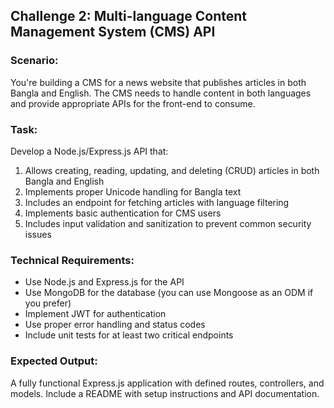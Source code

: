 ## Challenge 2: Multi-language Content Management System (CMS) API

### Scenario:
You're building a CMS for a news website that publishes articles in both Bangla and English. The CMS needs to handle content in both languages and provide appropriate APIs for the front-end to consume.

### Task:
Develop a Node.js/Express.js API that:
1. Allows creating, reading, updating, and deleting (CRUD) articles in both Bangla and English
2. Implements proper Unicode handling for Bangla text
3. Includes an endpoint for fetching articles with language filtering
4. Implements basic authentication for CMS users
5. Includes input validation and sanitization to prevent common security issues

### Technical Requirements:
- Use Node.js and Express.js for the API
- Use MongoDB for the database (you can use Mongoose as an ODM if you prefer)
- Implement JWT for authentication
- Use proper error handling and status codes
- Include unit tests for at least two critical endpoints

### Expected Output:
A fully functional Express.js application with defined routes, controllers, and models. Include a README with setup instructions and API documentation.